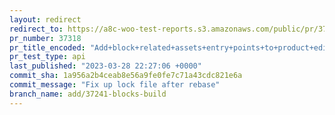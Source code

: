 ```yaml
---
layout: redirect
redirect_to: https://a8c-woo-test-reports.s3.amazonaws.com/public/pr/37318/api/index.html
pr_number: 37318
pr_title_encoded: "Add+block+related+assets+entry+points+to+product+editor+build"
pr_test_type: api
last_published: "2023-03-28 22:27:06 +0000"
commit_sha: 1a956a2b4ceab8e56a9fe0fe7c71a43cdc821e6a
commit_message: "Fix up lock file after rebase"
branch_name: add/37241-blocks-build
---
```


